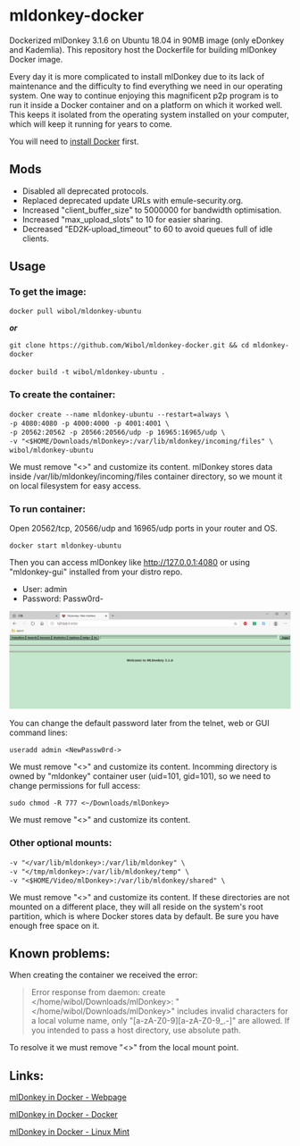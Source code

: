 # mldonkey-docker
Dockerized mlDonkey 3.1.6 on Ubuntu 18.04 in 90MB image (only eDonkey and Kademlia). This repository host the Dockerfile for building mlDonkey Docker image.

Every day it is more complicated to install mlDonkey due to its lack of maintenance and the difficulty to find everything we need in our operating system. One way to continue enjoying this magnificent p2p program is to run it inside a Docker container and on a platform on which it worked well. This keeps it isolated from the operating system installed on your computer, which will keep it running for years to come.

You will need to [install Docker](https://docs.docker.com/engine/install/) first.


## Mods

- Disabled all deprecated protocols.
- Replaced deprecated update URLs with emule-security.org.
- Increased "client_buffer_size" to 5000000 for bandwidth optimisation.
- Increased "max_upload_slots" to 10 for easier sharing.
- Decreased "ED2K-upload_timeout" to 60 to avoid queues full of idle clients.


## Usage

### To get the image:

    docker pull wibol/mldonkey-ubuntu

***or***

    git clone https://github.com/Wibol/mldonkey-docker.git && cd mldonkey-docker

    docker build -t wibol/mldonkey-ubuntu .


### To create the container:

    docker create --name mldonkey-ubuntu --restart=always \
    -p 4080:4080 -p 4000:4000 -p 4001:4001 \
    -p 20562:20562 -p 20566:20566/udp -p 16965:16965/udp \
    -v "<$HOME/Downloads/mlDonkey>:/var/lib/mldonkey/incoming/files" \
    wibol/mldonkey-ubuntu

We must remove "<>" and customize its content. mlDonkey stores data inside /var/lib/mldonkey/incoming/files container directory, so we mount it on local filesystem for easy access.


### To run container:

Open 20562/tcp, 20566/udp and 16965/udp ports in your router and OS.

    docker start mldonkey-ubuntu

Then you can access mlDonkey like http://127.0.0.1:4080 or using "mldonkey-gui" installed from your distro repo.

- User: admin
- Password: Passw0rd-

![image](https://github.com/Wibol/mldonkey-docker/blob/main/d.png)

You can change the default password later from the telnet, web or GUI command lines:

    useradd admin <NewPassw0rd->

We must remove "<>" and customize its content. Incomming directory is owned by "mldonkey" container user (uid=101, gid=101), so we need to change permissions for full access:

    sudo chmod -R 777 <~/Downloads/mlDonkey>

We must remove "<>" and customize its content. 


### Other optional mounts:

    -v "</var/lib/mldonkey>:/var/lib/mldonkey" \
    -v "</tmp/mldonkey>:/var/lib/mldonkey/temp" \
    -v "<$HOME/Video/mlDonkey>:/var/lib/mldonkey/shared" \

We must remove "<>" and customize its content. If these directories are not mounted on a different place, they will all reside on the system's root partition, which is where Docker stores data by default. Be sure you have enough free space on it.

## Known problems:

When creating the container we received the error:
> Error response from daemon: create </home/wibol/Downloads/mlDonkey>: "</home/wibol/Downloads/mlDonkey>" includes invalid characters for a local volume name, only "[a-zA-Z0-9][a-zA-Z0-9_.-]" are allowed. If you intended to pass a host directory, use absolute path.

To resolve it we must remove "<>" from the local mount point.

## Links:

[mlDonkey in Docker - Webpage](https://mldonkey.wibol.eu/ "mldonkey-ubuntu image web.")

[mlDonkey in Docker - Docker](https://hub.docker.com/r/wibol/mldonkey-ubuntu "mldonkey-ubuntu image repository in Docker.")

[mlDonkey in Docker - Linux Mint](https://forums.linuxmint.com/viewtopic.php?t=396180 "mldonkey-ubuntu installation tutorial in Linux Mint.")
